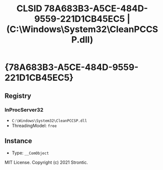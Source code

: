 ﻿---
title: "CLSID 78A683B3-A5CE-484D-9559-221D1CB45EC5 | (C:\\Windows\\System32\\CleanPCCSP.dll)"
excerpt: What is COM-Object CLSID 78A683B3-A5CE-484D-9559-221D1CB45EC5?
---

# {78A683B3-A5CE-484D-9559-221D1CB45EC5}


## Registry


### InProcServer32

* `C:\Windows\System32\CleanPCCSP.dll`
* ThreadingModel: `free`

## Instance

* Type: `__ComObject`

MIT License. Copyright (c) 2021 Strontic.


